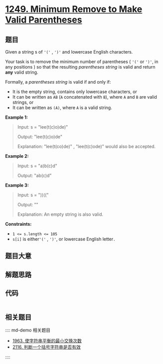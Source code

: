 # [1249. Minimum Remove to Make Valid Parentheses](https://leetcode.com/problems/minimum-remove-to-make-valid-parentheses)

## 题目

Given a string s of `'('` , `')'` and lowercase English characters.

Your task is to remove the minimum number of parentheses ( `'('` or `')'`, in
any positions ) so that the resulting _parentheses string_ is valid and return
**any** valid string.

Formally, a _parentheses string_ is valid if and only if:

  * It is the empty string, contains only lowercase characters, or
  * It can be written as `AB` (`A` concatenated with `B`), where `A` and `B` are valid strings, or
  * It can be written as `(A)`, where `A` is a valid string.



**Example 1:**

> Input: s = "lee(t(c)o)de)"
> 
> Output: "lee(t(c)o)de"
> 
> Explanation: "lee(t(co)de)" , "lee(t(c)ode)" would also be accepted.

**Example 2:**

> Input: s = "a)b(c)d"
> 
> Output: "ab(c)d"

**Example 3:**

> Input: s = "))(("
> 
> Output: ""
> 
> Explanation: An empty string is also valid.

**Constraints:**

  * `1 <= s.length <= 105`
  * `s[i]` is either`'('` , `')'`, or lowercase English letter`.`


## 题目大意

## 解题思路

## 代码

```javascript

```

## 相关题目

:::: md-demo 相关题目
- [1963. 使字符串平衡的最小交换次数](https://leetcode.com/problems/minimum-number-of-swaps-to-make-the-string-balanced)
- [2116. 判断一个括号字符串是否有效](https://leetcode.com/problems/check-if-a-parentheses-string-can-be-valid)

::::
